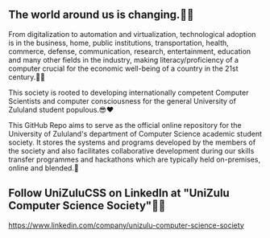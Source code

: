 ## The world around us is changing.🌱💯

From digitalization to automation and virtualization, technological adoption is in the business,
home, public institutions, transportation, health, commerce, defense, communication, research, 
entertainment, education and many other fields in the industry, making literacy/proficiency of 
a computer crucial for the economic well-being of a country in the 21st century.🤖🦾

This society is rooted to developing internationally competent Computer Scientists and computer
consciousness for the general University of Zululand student populous.😎❤️

This GitHub Repo aims to serve as the official online repository for the University of Zululand's 
department of Computer Science academic student society. It stores the systems and programs 
developed by the members of the society and also facilitates collaborative development during 
our skills transfer programmes and hackathons which are typically held on-premises, 
online and blended.🔆

## Follow UniZuluCSS on LinkedIn at "UniZulu Computer Science Society"🎈🎀
https://www.linkedin.com/company/unizulu-computer-science-society
